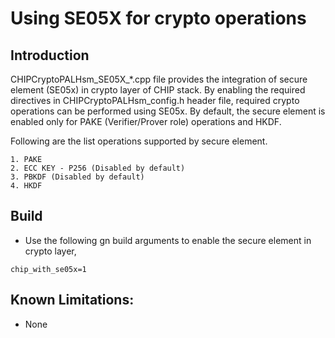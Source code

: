 # Using SE05X for crypto operations

## Introduction

CHIPCryptoPALHsm_SE05X_*.cpp file provides the integration of secure element
(SE05x) in crypto layer of CHIP stack. By enabling the required directives in
CHIPCryptoPALHsm_config.h header file, required crypto operations can be
performed using SE05x. By default, the secure element is enabled only for PAKE
(Verifier/Prover role) operations and HKDF.

Following are the list operations supported by secure element.

	1. PAKE
	2. ECC KEY - P256 (Disabled by default)
	3. PBKDF (Disabled by default)
	4. HKDF


## Build

-   Use the following gn build arguments to enable the secure element in crypto
    layer,

```
chip_with_se05x=1
```

## Known Limitations:

-   None
